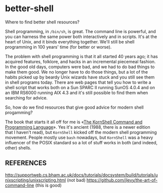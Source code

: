 # better-shell

Where to find better shell resources?

Shell programming, in `/bin/sh`, is great.
The command line is powerful, and you can harness the same power both interactively and in scripts.
It's at the heart of Unix, and it binds everything together.
We'll still be shell programming in 100 years' time (for better or worse).

The problem with shell programming is that it all started 40 years ago;
it has acquired features, folklore, and hacks in an incremental piecemeal fashion.
In the good old days, computers were bad, and we had to do bad things to make them good.
We no longer have to do those things, but a lot of the habits picked up by beardy Unix wizards have stuck and you still see them in shell programs today.
There are web pages that tell you how to write a shell script that works both on a Sun SPARC II running SunOS 4.0.4 and on an IBM RS6000 running AIX 4.3 and it's still possible to find them when searching for advice.

So, how do we find resources that give good advice for modern shell progamming?

The book that starts it all off for me is «[The KornShell Command and Programming Language](https://www.amazon.co.uk/dp/0135169720/)».
Yes it's ancient (1988, there is a newer edition that I haven't read), but `KornShell` kicked off the modern shell programming movement.
People mostly use `bash` nowadays, but `KornShell` was a heavy influencer of the POSIX standard so a lot of stuff works in both (and indeed, other) shells.

## REFERENCES

http://supportweb.cs.bham.ac.uk/docs/tutorials/docsystem/build/tutorials/unixscripting/unixscripting.html (not bad)
https://github.com/jlevy/the-art-of-command-line (this is good)

